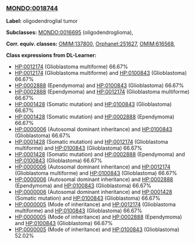 
### [MONDO:0018744](http://purl.obolibrary.org/obo/MONDO_0018744)
**Label:** oligodendroglial tumor

**Subclasses:** [MONDO:0016695](http://purl.obolibrary.org/obo/MONDO_0016695) (oligodendroglioma), 

**Corr. equiv. classes:** [OMIM:137800](http://purl.obolibrary.org/obo/OMIM_137800), [Orphanet:251627](http://www.orpha.net/ORDO/Orphanet_251627), [OMIM:616568](http://purl.obolibrary.org/obo/OMIM_616568), 

**Class expressions from DL-Learner:**

- [HP:0012174](http://purl.obolibrary.org/obo/HP_0012174) (Glioblastoma multiforme) 66.67%
- [HP:0012174](http://purl.obolibrary.org/obo/HP_0012174) (Glioblastoma multiforme) and [HP:0100843](http://purl.obolibrary.org/obo/HP_0100843) (Glioblastoma) 66.67%
- [HP:0002888](http://purl.obolibrary.org/obo/HP_0002888) (Ependymoma) and [HP:0100843](http://purl.obolibrary.org/obo/HP_0100843) (Glioblastoma) 66.67%
- [HP:0002888](http://purl.obolibrary.org/obo/HP_0002888) (Ependymoma) and [HP:0012174](http://purl.obolibrary.org/obo/HP_0012174) (Glioblastoma multiforme) 66.67%
- [HP:0001428](http://purl.obolibrary.org/obo/HP_0001428) (Somatic mutation) and [HP:0100843](http://purl.obolibrary.org/obo/HP_0100843) (Glioblastoma) 66.67%
- [HP:0001428](http://purl.obolibrary.org/obo/HP_0001428) (Somatic mutation) and [HP:0002888](http://purl.obolibrary.org/obo/HP_0002888) (Ependymoma) 66.67%
- [HP:0000006](http://purl.obolibrary.org/obo/HP_0000006) (Autosomal dominant inheritance) and [HP:0100843](http://purl.obolibrary.org/obo/HP_0100843) (Glioblastoma) 66.67%
- [HP:0001428](http://purl.obolibrary.org/obo/HP_0001428) (Somatic mutation) and [HP:0012174](http://purl.obolibrary.org/obo/HP_0012174) (Glioblastoma multiforme) and [HP:0100843](http://purl.obolibrary.org/obo/HP_0100843) (Glioblastoma) 66.67%
- [HP:0001428](http://purl.obolibrary.org/obo/HP_0001428) (Somatic mutation) and [HP:0002888](http://purl.obolibrary.org/obo/HP_0002888) (Ependymoma) and [HP:0100843](http://purl.obolibrary.org/obo/HP_0100843) (Glioblastoma) 66.67%
- [HP:0000006](http://purl.obolibrary.org/obo/HP_0000006) (Autosomal dominant inheritance) and [HP:0012174](http://purl.obolibrary.org/obo/HP_0012174) (Glioblastoma multiforme) and [HP:0100843](http://purl.obolibrary.org/obo/HP_0100843) (Glioblastoma) 66.67%
- [HP:0000006](http://purl.obolibrary.org/obo/HP_0000006) (Autosomal dominant inheritance) and [HP:0002888](http://purl.obolibrary.org/obo/HP_0002888) (Ependymoma) and [HP:0100843](http://purl.obolibrary.org/obo/HP_0100843) (Glioblastoma) 66.67%
- [HP:0000006](http://purl.obolibrary.org/obo/HP_0000006) (Autosomal dominant inheritance) and [HP:0001428](http://purl.obolibrary.org/obo/HP_0001428) (Somatic mutation) and [HP:0100843](http://purl.obolibrary.org/obo/HP_0100843) (Glioblastoma) 66.67%
- [HP:0000005](http://purl.obolibrary.org/obo/HP_0000005) (Mode of inheritance) and [HP:0012174](http://purl.obolibrary.org/obo/HP_0012174) (Glioblastoma multiforme) and [HP:0100843](http://purl.obolibrary.org/obo/HP_0100843) (Glioblastoma) 66.67%
- [HP:0000005](http://purl.obolibrary.org/obo/HP_0000005) (Mode of inheritance) and [HP:0002888](http://purl.obolibrary.org/obo/HP_0002888) (Ependymoma) and [HP:0100843](http://purl.obolibrary.org/obo/HP_0100843) (Glioblastoma) 66.67%
- [HP:0000005](http://purl.obolibrary.org/obo/HP_0000005) (Mode of inheritance) and [HP:0100843](http://purl.obolibrary.org/obo/HP_0100843) (Glioblastoma) 52.02%


